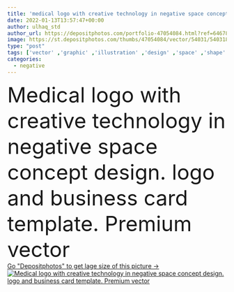 ```yaml
---
title: 'medical logo with creative technology in negative space concept design. logo and business card template. Premium vector'
date: 2022-01-13T13:57:47+00:00
author: ulhaq_std
author_url: https://depositphotos.com/portfolio-47054084.html?ref=64678756
image: https://st.depositphotos.com/thumbs/47054084/vector/54031/540318956/api_thumb_450.jpg?forcejpeg=true
type: "post"
tags: ['vector' ,'graphic' ,'illustration' ,'design' ,'space' ,'shape' ,'business' ,'human' ,'love' ,'abstract' ,'health' ,'medicine' ,'medical' ,'care' ,'pharmacy' ,'technology' ,'line' ,'modern' ,'symbol' ,'dot' ,'elements' ,'concept' ,'idea' ,'corporate' ,'cross' ,'dentist' ,'doctor' ,'emergency' ,'hospital' ,'pulse' ,'professional' ,'help' ,'negative' ,'company' ,'identity' ,'pharmaceutical' ,'signs' ,'logo' ,'brand' ,'pharmacist' ,'diagnosis' ,'plus' ,'clinic' ,'Loop' ,'branding' ,'monogram' ,'minimalist' ,'health care' ,'design elements' ,'Business Card' ]
categories: 
  - negative
---
```

<div aling="center">
            <font size="60"> Medical logo with creative technology in negative space concept design. logo and business card template. Premium vector</font>   
</div>
<div>
    <a href='https://st.depositphotos.com/thumbs/47054084/vector/54031/540318956/api_thumb_450.jpg?forcejpeg=true?ref=64678756' target=_blank > Go "Depositphotos" to get lage size of this picture ->
        <img href='https://st.depositphotos.com/thumbs/47054084/vector/54031/540318956/api_thumb_450.jpg?forcejpeg=true?ref=64678756' src='https://st.depositphotos.com/47054084/54031/v/950/depositphotos_540318956-stock-illustration-medical-logo-creative-technology-negative.jpg?forcejpeg=true' alt='Medical logo with creative technology in negative space concept design. logo and business card template. Premium vector' >
    </a>
</div>
